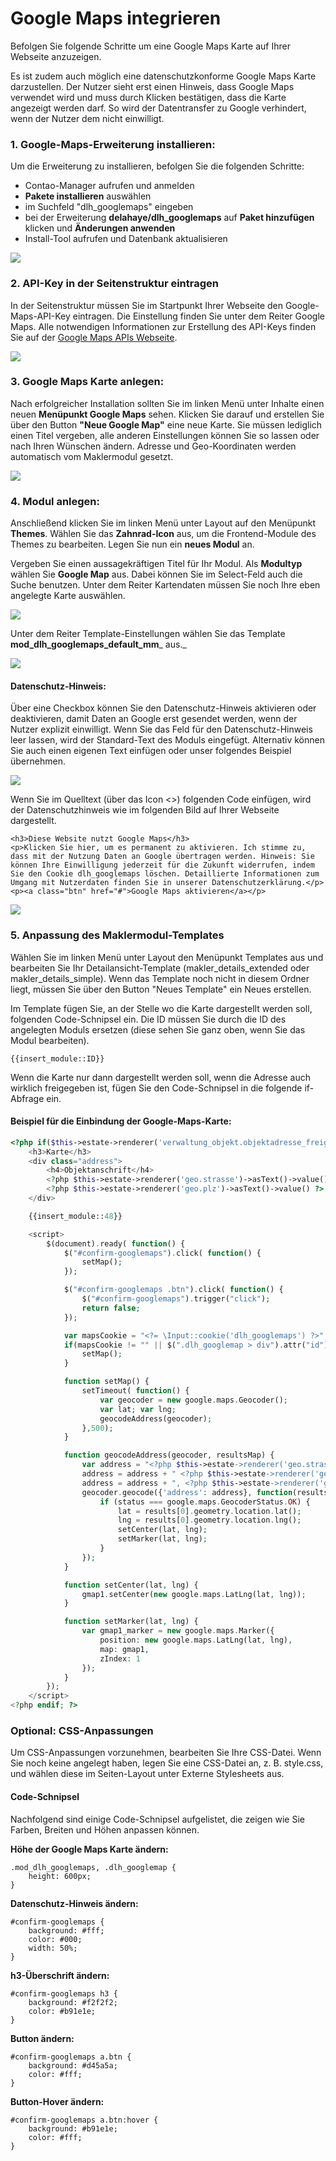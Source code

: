 # Google Maps integrieren

Befolgen Sie folgende Schritte um eine Google Maps Karte auf Ihrer Webseite anzuzeigen.

Es ist zudem auch möglich eine datenschutzkonforme Google Maps Karte darzustellen. Der Nutzer sieht erst einen Hinweis, dass Google Maps verwendet wird und muss durch Klicken bestätigen, dass die Karte angezeigt werden darf. So wird der Datentransfer zu Google verhindert, wenn der Nutzer dem nicht einwilligt.

### 1. Google-Maps-Erweiterung installieren:

Um die Erweiterung zu installieren, befolgen Sie die folgenden Schritte:

* Contao-Manager aufrufen und anmelden
* **Pakete installieren** auswählen
* im Suchfeld "dlh\_googlemaps" eingeben
* bei der Erweiterung **delahaye/dlh\_googlemaps** auf **Paket hinzufügen** klicken und **Änderungen anwenden**
* Install-Tool aufrufen und Datenbank aktualisieren

![](../_images/maklermodul/googlemaps/dlh_googlemaps_installieren.png)

### 2. API-Key in der Seitenstruktur eintragen

In der Seitenstruktur müssen Sie im Startpunkt Ihrer Webseite den Google-Maps-API-Key eintragen. Die Einstellung finden Sie unter dem Reiter Google Maps. Alle notwendigen Informationen zur Erstellung des API-Keys finden Sie auf der [Google Maps APIs Webseite](https://developers.google.com/maps/documentation/javascript/get-api-key?hl=de).

![](../_images/maklermodul/googlemaps/seitenstuktur_googlemaps_apikey.png)

### 3. Google Maps Karte anlegen:

Nach erfolgreicher Installation sollten Sie im linken Menü unter Inhalte einen neuen **Menüpunkt Google Maps** sehen. Klicken Sie darauf und erstellen Sie über den Button **"Neue Google Map"** eine neue Karte. Sie müssen lediglich einen Titel vergeben, alle anderen Einstellungen können Sie so lassen oder nach Ihren Wünschen ändern. Adresse und Geo-Koordinaten werden automatisch vom Maklermodul gesetzt.

![](../_images/maklermodul/googlemaps/karte_anlegen.png)

### 4. Modul anlegen:

Anschließend klicken Sie im linken Menü unter Layout auf den Menüpunkt **Themes**. Wählen Sie das **Zahnrad-Icon** aus, um die Frontend-Module des Themes zu bearbeiten. Legen Sie nun ein **neues Modul** an.

Vergeben Sie einen aussagekräftigen Titel für Ihr Modul. Als **Modultyp** wählen Sie **Google Map** aus. Dabei können Sie im Select-Feld auch die Suche benutzen. Unter dem Reiter Kartendaten müssen Sie noch Ihre eben angelegte Karte auswählen.

![](../_images/maklermodul/googlemaps/googlemap_modul_anlegen.png)

Unter dem Reiter Template-Einstellungen wählen Sie das Template **mod\_dlh\_googlemaps\_default\_mm**_ aus._

![](../_images/maklermodul/googlemaps/googlemap_modul_template.png)

#### Datenschutz-Hinweis:

Über eine Checkbox können Sie den Datenschutz-Hinweis aktivieren oder deaktivieren, damit Daten an Google erst gesendet werden, wenn der Nutzer explizit einwilligt. Wenn Sie das Feld für den Datenschutz-Hinweis leer lassen, wird der Standard-Text des Moduls eingefügt. Alternativ können Sie auch einen eigenen Text einfügen oder unser folgendes Beispiel übernehmen.

![](../_images/maklermodul/googlemaps/googlemap_modul_datenschutzhinweis.png)

Wenn Sie im Quelltext \(über das Icon &lt;&gt;\) folgenden Code einfügen, wird der Datenschutzhinweis wie im folgenden Bild auf Ihrer Webseite dargestellt.

```
<h3>Diese Website nutzt Google Maps</h3>
<p>Klicken Sie hier, um es permanent zu aktivieren. Ich stimme zu, dass mit der Nutzung Daten an Google übertragen werden. Hinweis: Sie können Ihre Einwilligung jederzeit für die Zukunft widerrufen, indem Sie den Cookie dlh_googlemaps löschen. Detaillierte Informationen zum Umgang mit Nutzerdaten finden Sie in unserer Datenschutzerklärung.</p>
<p><a class="btn" href="#">Google Maps aktivieren</a></p>
```

![](../_images/maklermodul/googlemaps/googlemap_datenschutzhinweis_frontend.png)

### 5. Anpassung des Maklermodul-Templates

Wählen Sie im linken Menü unter Layout den Menüpunkt Templates aus und bearbeiten Sie Ihr Detailansicht-Template \(makler\_details\_extended oder makler\_details\_simple\). Wenn das Template noch nicht in diesem Ordner liegt, müssen Sie über den Button "Neues Template" ein Neues erstellen.

Im Template fügen Sie, an der Stelle wo die Karte dargestellt werden soll, folgenden Code-Schnipsel ein. Die ID müssen Sie durch die ID des angelegten Moduls ersetzen \(diese sehen Sie ganz oben, wenn Sie das Modul bearbeiten\).

```
{{insert_module::ID}}
```

Wenn die Karte nur dann dargestellt werden soll, wenn die Adresse auch wirklich freigegeben ist, fügen Sie den Code-Schnipsel in die folgende if-Abfrage ein.

#### **Beispiel für die Einbindung der Google-Maps-Karte:**

```php
<?php if($this->estate->renderer('verwaltung_objekt.objektadresse_freigeben')->asText()->value(true) == true && $this->showMap == 1): ?>
    <h3>Karte</h3>
    <div class="address">
        <h4>Objektanschrift</h4>
        <?php $this->estate->renderer('geo.strasse')->asText()->value() ?> <?php $this->estate->renderer('geo.hausnummer')->asText()->value() ?><br />
        <?php $this->estate->renderer('geo.plz')->asText()->value() ?> <?php $this->estate->renderer('geo.ort')->asText()->value() ?>
    </div>

    {{insert_module::48}}

    <script>
        $(document).ready( function() {
            $("#confirm-googlemaps").click( function() {
                setMap();
            });

            $("#confirm-googlemaps .btn").click( function() {
                $("#confirm-googlemaps").trigger("click");
                return false;
            });

            var mapsCookie = "<?= \Input::cookie('dlh_googlemaps') ?>";
            if(mapsCookie != "" || $(".dlh_googlemap > div").attr("id") != "confirm-googlemaps") {
                setMap();
            }

            function setMap() {
                setTimeout( function() {
                    var geocoder = new google.maps.Geocoder();
                    var lat; var lng;
                    geocodeAddress(geocoder);
                },500);
            }

            function geocodeAddress(geocoder, resultsMap) {
                var address = "<?php $this->estate->renderer('geo.strasse')->asText()->value() ?>";
                address = address + " <?php $this->estate->renderer('geo.hausnummer')->asText()->value() ?>";
                address = address + ", <?php $this->estate->renderer('geo.ort')->asText()->value() ?>";
                geocoder.geocode({'address': address}, function(results, status) {
                    if (status === google.maps.GeocoderStatus.OK) {
                        lat = results[0].geometry.location.lat();
                        lng = results[0].geometry.location.lng();
                        setCenter(lat, lng);
                        setMarker(lat, lng);
                    }
                });
            }

            function setCenter(lat, lng) {
                gmap1.setCenter(new google.maps.LatLng(lat, lng));
            }

            function setMarker(lat, lng) {
                var gmap1_marker = new google.maps.Marker({
                    position: new google.maps.LatLng(lat, lng),
                    map: gmap1,
                    zIndex: 1
                });
            }
        });
    </script>
<?php endif; ?>
```

### Optional: CSS-Anpassungen

Um CSS-Anpassungen vorzunehmen, bearbeiten Sie Ihre CSS-Datei. Wenn Sie noch keine angelegt haben, legen Sie eine CSS-Datei an, z. B. style.css, und wählen diese im Seiten-Layout unter Externe Stylesheets aus.

#### Code-Schnipsel

Nachfolgend sind einige Code-Schnipsel aufgelistet, die zeigen wie Sie Farben, Breiten und Höhen anpassen können.

**Höhe der Google Maps Karte ändern:**

```
.mod_dlh_googlemaps, .dlh_googlemap {
    height: 600px;
}
```

**Datenschutz-Hinweis ändern:**

```
#confirm-googlemaps {
    background: #fff;
    color: #000;
    width: 50%;
}
```

**h3-Überschrift ändern:**

```
#confirm-googlemaps h3 {
    background: #f2f2f2;
    color: #b91e1e;
}
```

**Button ändern:**

```
#confirm-googlemaps a.btn {
    background: #d45a5a;
    color: #fff;
}
```

**Button-Hover ändern:**

```
#confirm-googlemaps a.btn:hover {
    background: #b91e1e;
    color: #fff;
}
```



